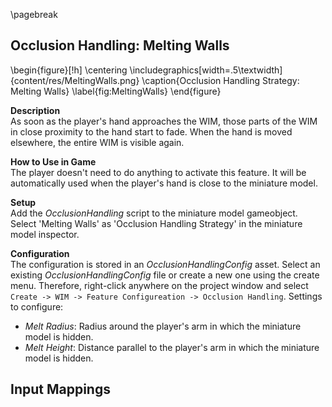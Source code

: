 
\pagebreak

## Occlusion Handling: Melting Walls

\begin{figure}[!h]
    \centering
    \includegraphics[width=.5\textwidth]{content/res/MeltingWalls.png}
    \caption{Occlusion Handling Strategy: Melting Walls}
    \label{fig:MeltingWalls}
\end{figure}

**Description**  
As soon as the player's hand approaches the WIM, those parts of the WIM in close proximity to the hand start to fade. When the hand is moved elsewhere, the entire WIM is visible again.

**How to Use in Game**  
The player doesn't need to do anything to activate this feature. It will be automatically used when the player's hand is close to the miniature model.

**Setup**  
Add the *OcclusionHandling* script to the miniature model gameobject. Select 'Melting Walls' as 'Occlusion Handling Strategy' in the miniature model inspector.

**Configuration**  
The configuration is stored in an *OcclusionHandlingConfig* asset. Select an existing *OcclusionHandlingConfig* file or create a new one using the create menu. Therefore, right-click anywhere on the project window and select `Create -> WIM -> Feature Configureation -> Occlusion Handling`. Settings to configure:

- *Melt Radius*: Radius around the player's arm in which the miniature model is hidden.
- *Melt Height*: Distance parallel to the player's arm in which the miniature model is hidden.

**Input Mappings**  
 -
